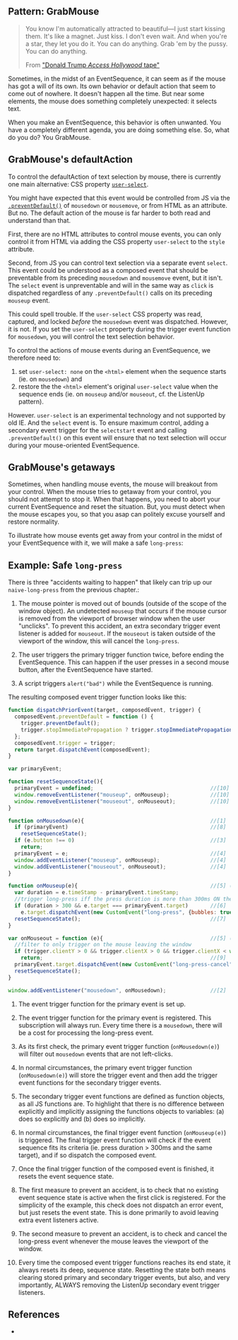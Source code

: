 ## Pattern: GrabMouse

> You know I'm automatically attracted to beautiful—I just start kissing them. 
> It's like a magnet. Just kiss. I don't even wait. And when you're a star, they let you do it. 
> You can do anything. Grab 'em by the pussy. You can do anything.
> 
>   From ["Donald Trump *Access Hollywood* tape"](https://en.wikipedia.org/wiki/Donald_Trump_Access_Hollywood_tape)

Sometimes, in the midst of an EventSequence, it can seem as if the mouse has got a will of its own.
Its own behavior or default action that seem to come out of nowhere.
It doesn't happen all the time.
But near some elements, the mouse does something completely unexpected: it selects text. 

When you make an EventSequence, this behavior is often unwanted. You have a completely different agenda,
you are doing something else. So, what do you do? You GrabMouse.

## GrabMouse's defaultAction

To control the defaultAction of text selection by mouse, there is currently one main alternative:
CSS property [`user-select`](https://developer.mozilla.org/en-US/docs/Web/CSS/user-select).

You might have expected that this event would be controlled from JS via the [`.preventDefault()`]() 
of `mousedown` or `mousemove`, or from HTML as an attribute. But no. The default action of the mouse is
far harder to both read and understand than that.

First, there are no HTML attributes to control mouse events, you can only control it from HTML via 
adding the CSS property `user-select` to the `style` attribute.
                                            
Second, from JS you can control text selection via a separate event `select`. This event could be
understood as a composed event that should be preventable from its preceding `mousedown` and `mousemove` event,
but it isn't. The `select` event is unpreventable and will in the same way as `click` is dispatched 
regardless of any `.preventDefault()` calls on its preceding `mouseup` event.

This could spell trouble. If the `user-select` CSS property was read, captured, and locked *before* 
the `mousedown` event was dispatched. However, it is not. If you set the `user-select` property during
the trigger event function for `mousedown`, you will control the text selection behavior.

To control the actions of mouse events during an EventSequence, we therefore need to:
1. set `user-select: none` on the `<html>` element when the sequence starts (ie. on `mousedown`) and
2. restore the the `<html>` element's original `user-select` value when the sequence ends 
   (ie. on `mouseup` and/or `mouseout`, cf. the ListenUp pattern). 

However. `user-select` is an experimental technology and not supported by old IE.
And the `select` event is. To ensure maximum control, adding a secondary event trigger for the `selectstart`
event and calling `.preventDefault()` on this event will ensure that no text selection will occur 
during your mouse-oriented EventSequence.

## GrabMouse's getaways

Sometimes, when handling mouse events, the mouse will breakout from your control. 
When the mouse tries to getaway from your control, you should not attempt to stop it.
When that happens, you need to abort your current EventSequence and reset the situation.
But, you must detect when the mouse escapes you, so that you asap can politely excuse yourself and 
restore normality.

To illustrate how mouse events get away from your control in the midst of your EventSequence with it,
we will make a safe `long-press`:

## Example: Safe `long-press`

There is three "accidents waiting to happen" that likely can trip up our `naive-long-press` from the 
previous chapter.:

1. The mouse pointer is moved out of bounds (outside of the scope of the window object). 
   An undetected `mouseup` that occurs if the mouse cursor is removed from the viewport of browser window
   when the user "unclicks". To prevent this accident, an extra secondary trigger event listener is added 
   for `mouseout`. If the `mouseout` is taken outside of the viewport of the window, this will cancel the `long-press`.

2. The user triggers the primary trigger function twice, before ending the EventSequence.
   This can happen if the user presses in a second mouse button, after the EventSequence have started. 

3. A script triggers `alert("bad")` while the EventSequence is running.

The resulting composed event trigger function looks like this:

```javascript
function dispatchPriorEvent(target, composedEvent, trigger) {
  composedEvent.preventDefault = function () {
    trigger.preventDefault();
    trigger.stopImmediatePropagation ? trigger.stopImmediatePropagation() : trigger.stopPropagation();
  };
  composedEvent.trigger = trigger;
  return target.dispatchEvent(composedEvent);
}

var primaryEvent;

function resetSequenceState(){
  primaryEvent = undefined;                                     //[10]
  window.removeEventListener("mouseup", onMouseup);             //[10]
  window.removeEventListener("mouseout", onMouseout);           //[10]
}

function onMousedown(e){                                        //[1]
  if (primaryEvent)                                             //[8]
    resetSequenceState();                                       
  if (e.button !== 0)                                           //[3]
    return;                                       
  primaryEvent = e;                                             //[4]
  window.addEventListener("mouseup", onMouseup);                //[4]
  window.addEventListener("mouseout", onMouseout);              //[4]
}

function onMouseup(e){                                          //[5] (a)
  var duration = e.timeStamp - primaryEvent.timeStamp;
  //trigger long-press iff the press duration is more than 300ms ON the exact same mouse event target.
  if (duration > 300 && e.target === primaryEvent.target)       //[6]
    e.target.dispatchEvent(new CustomEvent("long-press", {bubbles: true, composed: true, detail: duration}));
  resetSequenceState();                                         //[7]
}

var onMouseout = function (e){                                  //[5] (b)
  //filter to only trigger on the mouse leaving the window
  if (trigger.clientY > 0 && trigger.clientX > 0 && trigger.clientX < window.innerWidth && trigger.clientY < window.innerHeight)
    return;                                                     //[9]
  primaryEvent.target.dispatchEvent(new CustomEvent("long-press-cancel", {bubbles: true, composed: true}));
  resetSequenceState();                                         
}

window.addEventListener("mousedown", onMousedown);              //[2]
```
1. The event trigger function for the primary event is set up.
 
2. The event trigger function for the primary event is registered. This subscription will always run.
   Every time there is a `mousedown`, there will be a cost for processing the long-press event.
   
3. As its first check, the primary event trigger function (`onMousedown(e)`) will filter out
   `mousedown` events that are not left-clicks.
   
4. In normal circumstances, the primary event trigger function (`onMousedown(e)`) will store the
   trigger event and then add the trigger event functions for the secondary trigger events.
   
5. The secondary trigger event functions are defined as function objects, as all JS functions are.
   To highlight that there is no difference between explicitly and implicitly assigning the functions 
   objects to variables: (a) does so explicitly and (b) does so implicitly.
   
6. In normal circumstances, the final trigger event function (`onMouseup(e)`) is triggered.
   The final trigger event function will check if the event sequence fits its criteria 
   (ie. press duration > 300ms and the same target), and if so dispatch the composed event.
   
7. Once the final trigger function of the composed event is finished, it resets the event sequence state.

8. The first measure to prevent an accident, is to check that no existing event sequence state 
   is active when the first click is registered. For the simplicity of the example, this check does not
   dispatch an error event, but just resets the event state.
   This is done primarily to avoid leaving extra event listeners active.
   
9. The second measure to prevent an accident, is to check and cancel the long-press event whenever
   the mouse leaves the viewport of the window.
   
10. Every time the composed event trigger functions reaches its end state, it always resets
    its deep, sequence state. Resetting the state both means clearing stored primary and secondary 
    trigger events, but also, and very importantly, ALWAYS removing the ListenUp secondary event trigger 
    listeners.

## References

 * 